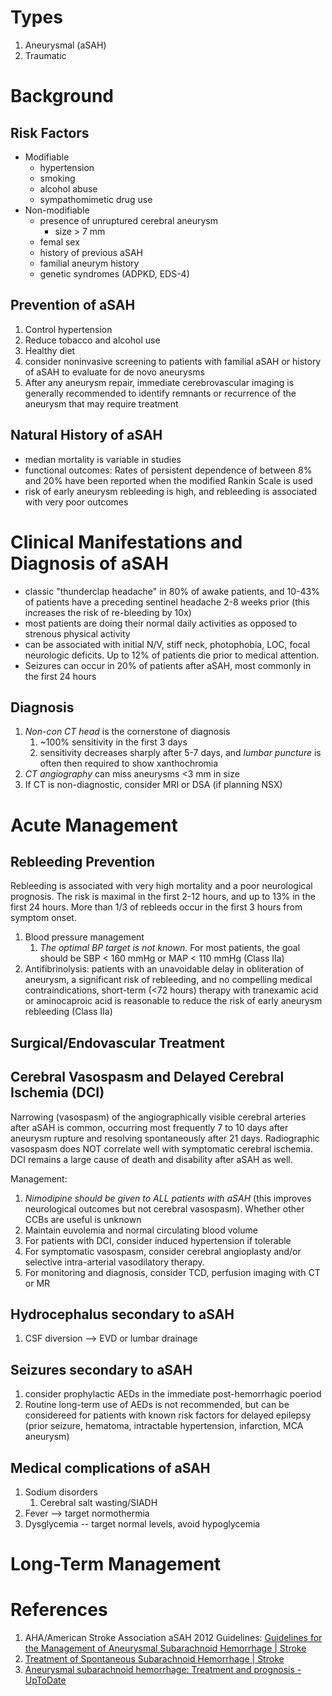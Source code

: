 # Types
1. Aneurysmal (aSAH)
2. Traumatic

# Background
## Risk Factors
- Modifiable
	- hypertension
	- smoking
	- alcohol abuse
	- sympathomimetic drug use
- Non-modifiable
	- presence of unruptured cerebral aneurysm
		- size > 7 mm
	- femal sex
	- history of previous aSAH
	- familial aneurym history
	- genetic syndromes (ADPKD, EDS-4)

## Prevention of aSAH
1. Control hypertension
2. Reduce tobacco and alcohol use
3. Healthy diet
4. consider noninvasive screening to patients with familial aSAH or history of aSAH to evaluate for de novo aneurysms
5. After any aneurysm repair, immediate cerebrovascular imaging is generally recommended to identify remnants or recurrence of the aneurysm that may require treatment

## Natural History of aSAH
- median mortality is variable in studies
- functional outcomes: Rates of persistent dependence of between 8% and 20% have been reported when the modified Rankin Scale is used
- risk of early aneurysm rebleeding is high, and rebleeding is associated with very poor outcomes

# Clinical Manifestations and Diagnosis of aSAH
- classic "thunderclap headache" in 80% of awake patients, and 10-43% of patients have a preceding sentinel headache 2-8 weeks prior (this increases the risk of re-bleeding by 10x)
- most patients are doing their normal daily activities as opposed to strenous physical activity
- can be associated with initial N/V, stiff neck, photophobia, LOC, focal neurologic deficits. Up to 12% of patients die prior to medical attention.
- Seizures can occur in 20% of patients after aSAH, most commonly in the first 24 hours

## Diagnosis
1. *Non-con CT head* is the cornerstone of diagnosis
	1. ~100% sensitivity in the first 3 days
	2. sensitivity decreases sharply after 5-7 days, and *lumbar puncture* is often then required to show xanthochromia
3. *CT angiography* can miss aneurysms <3 mm in size
4. If CT is non-diagnostic, consider MRI or DSA (if planning NSX)

# Acute Management
## Rebleeding Prevention
Rebleeding is associated with very high mortality and a poor neurological prognosis. The risk is maximal in the first 2-12 hours, and up to 13% in the first 24 hours. More than 1/3 of rebleeds occur in the first 3 hours from symptom onset.
1. Blood pressure management
	1. *The optimal BP target is not known.* For most patients, the goal should be SBP < 160 mmHg or MAP < 110 mmHg (Class IIa)
3. Antifibrinolysis: patients with an unavoidable delay in obliteration of aneurysm, a significant risk of rebleeding, and no compelling medical contraindications, short-term (<72 hours) therapy with tranexamic acid or aminocaproic acid is reasonable to reduce the risk of early aneurysm rebleeding (Class IIa)

## Surgical/Endovascular Treatment

## Cerebral Vasospasm and Delayed Cerebral Ischemia (DCI)
Narrowing (vasospasm) of the angiographically visible cerebral arteries after aSAH is common, occurring most frequently 7 to 10 days after aneurysm rupture and resolving spontaneously after 21 days. Radiographic vasospasm does NOT correlate well with symptomatic cerebral ischemia. DCI remains a large cause of death and disability after aSAH as well.

Management:
1.  *Nimodipine should be given to ALL patients with aSAH* (this improves neurological outcomes but not cerebral vasospasm). Whether other CCBs are useful is unknown
2. Maintain euvolemia and normal circulating blood volume
3. For patients with DCI, consider induced hypertension if tolerable 
4. For symptomatic vasospasm, consider cerebral angioplasty and/or selective intra-arterial vasodilatory therapy.
5. For monitoring and diagnosis, consider TCD, perfusion imaging with CT or MR

## Hydrocephalus secondary to aSAH
1. CSF diversion --> EVD or lumbar drainage

## Seizures secondary to aSAH
1. consider prophylactic AEDs in the immediate post-hemorrhagic poeriod
2. Routine long-term use of AEDs is not recommended, but can be considereed for patients with known risk factors for delayed epilepsy (prior seizure, hematoma, intractable hypertension, infarction, MCA aneurysm)

## Medical complications of aSAH
1. Sodium disorders
	1. Cerebral salt wasting/SIADH
2. Fever --> target normothermia
3. Dysglycemia -- target normal levels, avoid hypoglycemia 

# Long-Term Management


# References
1. AHA/American Stroke Association aSAH 2012 Guidelines: [Guidelines for the Management of Aneurysmal Subarachnoid Hemorrhage | Stroke](https://www.ahajournals.org/doi/10.1161/str.0b013e3182587839)
2. [Treatment of Spontaneous Subarachnoid Hemorrhage | Stroke](https://www.ahajournals.org/doi/full/10.1161/STROKEAHA.119.025997)
3. [Aneurysmal subarachnoid hemorrhage: Treatment and prognosis - UpToDate](https://www.uptodate.com/contents/aneurysmal-subarachnoid-hemorrhage-treatment-and-prognosis)